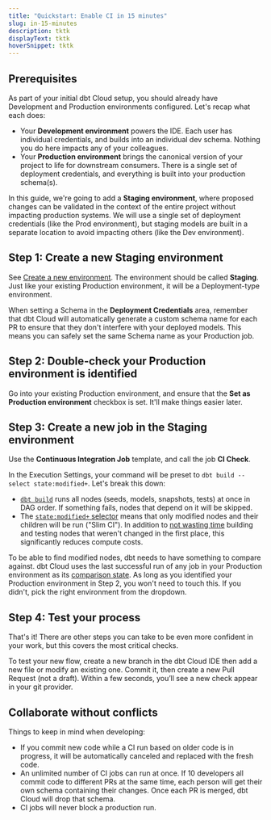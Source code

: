 ```yaml
---
title: "Quickstart: Enable CI in 15 minutes"
slug: in-15-minutes
description: tktk
displayText: tktk
hoverSnippet: tktk
---
```


## Prerequisites

As part of your initial dbt Cloud setup, you should already have Development and Production environments configured. Let's recap what each does:

- Your **Development environment** powers the IDE. Each user has individual credentials, and builds into an individual dev schema. Nothing you do here impacts any of your colleagues.
- Your **Production environment** brings the canonical version of your project to life for downstream consumers. There is a single set of deployment credentials, and everything is built into your production schema(s).

In this guide, we're going to add a **Staging environment**, where proposed changes can be validated in the context of the entire project without impacting production systems. We will use a single set of deployment credentials (like the Prod environment), but staging models are built in a separate location to avoid impacting others (like the Dev environment).

## Step 1: Create a new Staging environment

See [Create a new environment](/docs/dbt-cloud-environments#create-a-deployment-environment). The environment should be called **Staging**. Just like your existing Production environment, it will be a Deployment-type environment.

When setting a Schema in the **Deployment Credentials** area, remember that dbt Cloud will automatically generate a custom schema name for each PR to ensure that they don't interfere with your deployed models. This means you can safely set the same Schema name as your Production job.

## Step 2: Double-check your Production environment is identified

Go into your existing Production environment, and ensure that the **Set as Production environment** checkbox is set. It'll make things easier later.

## Step 3: Create a new job in the Staging environment

Use the **Continuous Integration Job** template, and call the job **CI Check**.

In the Execution Settings, your command will be preset to `dbt build --select state:modified+`. Let's break this down:

- [`dbt build`](/reference/commands/build) runs all nodes (seeds, models, snapshots, tests) at once in DAG order. If something fails, nodes that depend on it will be skipped.
- The [`state:modified+` selector](/reference/node-selection/methods#the-state-method) means that only modified nodes and their children will be run ("Slim CI"). In addition to [not wasting time](https://discourse.getdbt.com/t/how-we-sped-up-our-ci-runs-by-10x-using-slim-ci/2603) building and testing nodes that weren't changed in the first place, this significantly reduces compute costs.

To be able to find modified nodes, dbt needs to have something to compare against. dbt Cloud uses the last successful run of any job in your Production environment as its [comparison state](/reference/node-selection/syntax#about-node-selection). As long as you identified your Production environment in Step 2, you won't need to touch this. If you didn't, pick the right environment from the dropdown.

## Step 4: Test your process

That's it! There are other steps you can take to be even more confident in your work, but this covers the most critical checks.

To test your new flow, create a new branch in the dbt Cloud IDE then add a new file or modify an existing one. Commit it, then create a new Pull Request (not a draft). Within a few seconds, you’ll see a new check appear in your git provider.

## Collaborate without conflicts

Things to keep in mind when developing:

- If you commit new code while a CI run based on older code is in progress, it will be automatically canceled and replaced with the fresh code.
- An unlimited number of CI jobs can run at once. If 10 developers all commit code to different PRs at the same time, each person will get their own schema containing their changes. Once each PR is merged, dbt Cloud will drop that schema.
- CI jobs will never block a production run.
